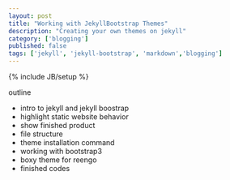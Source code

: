 ```yaml
---
layout: post
title: "Working with JekyllBootstrap Themes"
description: "Creating your own themes on jekyll"
category: ['blogging']
published: false
tags: ['jekyll', 'jekyll-bootstrap', 'markdown','blogging']
---
```


{% include JB/setup %}

outline
- intro to jekyll and jekyll boostrap
- highlight static website behavior
- show finished product
- file structure
- theme installation command
- working with bootstrap3
- boxy theme for reengo
- finished codes
